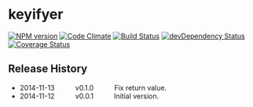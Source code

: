 # keyifyer
[![NPM version](https://badge.fury.io/js/keyifyer.svg)](http://badge.fury.io/js/keyifyer)
[![Code Climate](https://codeclimate.com/github/tillarnold/keyifyer/badges/gpa.svg)](https://codeclimate.com/github/tillarnold/keyifyer)
[![Build Status](https://travis-ci.org/tillarnold/keyifyer.svg?branch=master)](https://travis-ci.org/tillarnold/keyifyer)
[![devDependency Status](https://david-dm.org/tillarnold/keyifyer/dev-status.svg)](https://david-dm.org/tillarnold/keyifyer#info=devDependencies)
[![Coverage Status](https://img.shields.io/coveralls/tillarnold/keyifyer.svg)](https://coveralls.io/r/tillarnold/keyifyer?branch=master)


## Release History
* 2014-11-13   v0.1.0   Fix return value.
* 2014-11-12   v0.0.1   Initial version.
